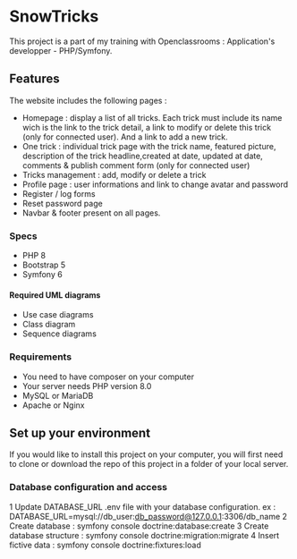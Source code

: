# SnowTricks
This project is a part of my training with Openclassrooms : Application's developper - PHP/Symfony.
## Features

The website includes the following pages :

* Homepage : display a list of all tricks. Each trick must include its name wich is the link to the trick detail, a link to modify or delete this trick (only for connected user). And a link to add a new trick.
* One trick : individual trick page with the trick name, featured picture, description of the trick headline,created at date, updated at date, comments & publish comment form (only for connected user)
* Tricks management : add, modify or delete a trick
* Profile page : user informations and link to change avatar and password
*	Register / log forms
* Reset password page
* Navbar & footer present on all pages.

### Specs
*	PHP 8
*	Bootstrap 5
*	Symfony 6

#### Required UML diagrams
*	Use case diagrams
*	Class diagram
*	Sequence diagrams

### Requirements

*	You need to have composer on your computer
*	Your server needs PHP version 8.0
*	MySQL or MariaDB
*	Apache or Nginx

## Set up your environment
If you would like to install this project on your computer, you will first need to clone or download the repo of this project in a folder of your local server.
### Database configuration and access
1 Update DATABASE_URL .env file with your database configuration. ex : DATABASE_URL=mysql://db_user:db_password@127.0.0.1:3306/db_name
2 Create database : symfony console doctrine:database:create
3 Create database structure : symfony console doctrine:migration:migrate
4 Insert fictive data : symfony console doctrine:fixtures:load

